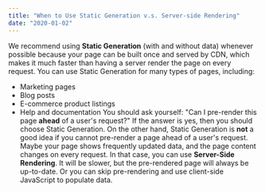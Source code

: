 ```yaml
---
title: "When to Use Static Generation v.s. Server-side Rendering"
date: "2020-01-02"
---
```

We recommend using **Static Generation** (with and without data)
whenever possible because your page can be built once and served by
CDN, which makes it much faster than having a server render the page on
every request.
You can use Static Generation for many types of pages, including:
- Marketing pages
- Blog posts
- E-commerce product listings
- Help and documentation
You should ask yourself: "Can I pre-render this page **ahead** of a
user's request?" If the answer is yes, then you should choose Static
Generation.
On the other hand, Static Generation is **not** a good idea if you
cannot pre-render a page ahead of a user's request. Maybe your page
shows frequently updated data, and the page content changes on every
request.
In that case, you can use **Server-Side Rendering**. It will be slower,
but the pre-rendered page will always be up-to-date. Or you can skip
pre-rendering and use client-side JavaScript to populate data.